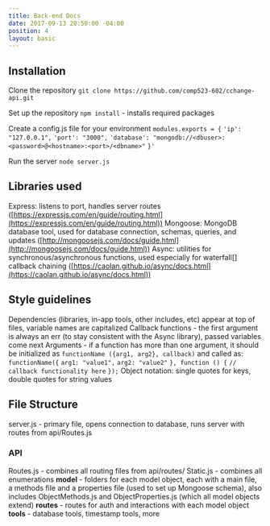 ```yaml
---
title: Back-end Docs
date: 2017-09-13 20:50:00 -04:00
position: 4
layout: basic
---
```


## Installation

Clone the repository
`git clone https://github.com/comp523-602/cchange-api.git`

Set up the repository
`npm install` - installs required packages

Create a config.js file for your environment
`modules.exports = {`
`'ip': "127.0.0.1",`
`'port': "3000",`
`'database': "mongodb://<dbuser>:<password>@<hostname>:<port>/<dbname>"`
`}'`

Run the server
`node server.js`

## Libraries used

Express: listens to port, handles server routes ([https://expressjs.com/en/guide/routing.html](https://expressjs.com/en/guide/routing.html))
Mongoose: MongoDB database tool, used for database connection, schemas, queries, and updates
\([http://mongoosejs.com/docs/guide.html](http://mongoosejs.com/docs/guide.html))
Async: utilities for synchronous/asynchronous functions, used especially for waterfall\[\] callback chaining ([https://caolan.github.io/async/docs.html](https://caolan.github.io/async/docs.html))

## Style guidelines

Dependencies (libraries, in-app tools, other includes, etc) appear at top of files, variable names are capitalized
Callback functions - the first argument is always an err (to stay consistent with the Async library), passed variables come next
Arguments - if a function has more than one argument, it should be initialized as `functionName ({arg1, arg2}, callback)` and called as:
`functionName({`
`arg1: "value1",`
`arg2: "value2"`
`}, function () {`
`// callback functionality here`
`});`
Object notation: single quotes for keys, double quotes for string values

## File Structure

server.js - primary file, opens connection to database, runs server with routes from api/Routes.js

### API

Routes.js - combines all routing files from api/routes/
Static.js - combines all enumerations
**model** - folders for each model object, each with a main file, a methods file and a properties file (used to set up Mongoose schema), also includes ObjectMethods.js and ObjectProperties.js (which all model objects extend)
**routes** - routes for auth and interactions with each model object
**tools** - database tools, timestamp tools, more